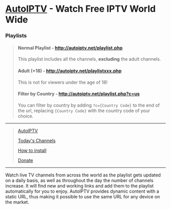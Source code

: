# [AutoIPTV](http://autoiptv.net) - Watch Free IPTV World Wide

### Playlists

> #### Normal Playlist - http://autoiptv.net/playlist.php
>
> This playlist includes all the channels, **excluding** the adult channels. 
>
>
> #### Adult (+18) - http://autoiptv.net/playlistxxx.php
>
> This is not for viewers under the age of 18! 
>
>
> #### Filter by Country - http://autoiptv.net/playlist.php?c=us
>
> You can filter by country by adding `?c={Country Code}` to the end of the url, replacing `{Country Code}` with the country code of your choice.

----

> [AutoIPTV](http://autoiptv.net)
>
> [Today's Channels](http://autoiptv.net/pages/today)
>
> [How to install](http://autoiptv.net/pages/setup)
>
> [Donate](http://autoiptv.net/pages/donate)

----

Watch live TV channels from across the world as the playlist gets updated on a daily basis, as well as throughout the day the number of channels increase. It will find new and working links and add them to the playlist automatically for you to enjoy. AutoIPTV provides dynamic content with a static URL, thus making it possible to use the same URL for any device on the market.
